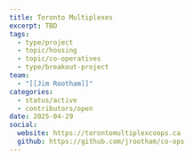 ```yaml
---
title: Toronto Multiplexes
excerpt: TBD
tags:
  - type/project
  - topic/housing
  - topic/co-operatives
  - type/breakout-project
team:
  - "[[Jim Rootham]]"
categories:
  - status/active
  - contributors/open
date: 2025-04-29
social:
  website: https://torontomultiplexcoops.ca
  github: https://github.com/jrootham/co-ops
---
```


